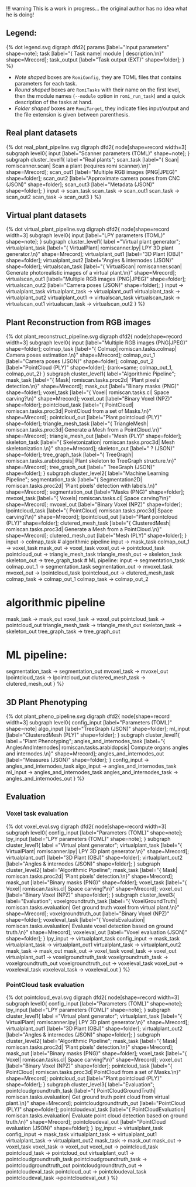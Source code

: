 
!!! warning 
    This is a work in progress... the original author has no idea what he is doing!

## Legend:

{% dot legend.svg
digraph dfd2{
    params [label="Input parameters" shape=note];
    task [label="{<f0> Task name|<f1> module |<f2> description.\n}" shape=Mrecord];
    task_output [label="Task output (EXT)" shape=folder];
}
%}
- _Note shaped_ boxes are `RomiConfig`, they are TOML files that contains parameters for each task.
- _Round shaped_ boxes are `RomiTasks` with their name on the first level, then the module names (`--module` option in `romi_run_task`) and a quick description of the tasks at hand.
- _Folder shaped_ boxes are `RomiTarget`, they indicate files input/output and the file extension is given between parenthesis.


## Real plant datasets

{% dot real_plant_pipeline.svg
digraph dfd2{
    node[shape=record width=3]
    subgraph level0{
        input [label="Scanner parameters (TOML)" shape=note];
    }
    subgraph cluster_level1{
        label ="Real plants";
        scan_task [label="{<f0> Scan|<f1> romiscanner.scan|<f2> Scan a plant (requires romi scanner).\n}" shape=Mrecord];
        scan_out1 [label="Multiple RGB images (PNG|JPEG)" shape=folder];
        scan_out2 [label="Approximate camera poses from CNC (JSON)" shape=folder];
        scan_out3 [label="Metadata (JSON)" shape=folder];
    }
    input -> scan_task
    scan_task -> scan_out1
    scan_task -> scan_out2
    scan_task -> scan_out3
}
%}


## Virtual plant datasets

{% dot virtual_plant_pipeline.svg
digraph dfd2{
    node[shape=record width=3]
    subgraph level0{
        input [label="LPY parameters (TOML)" shape=note];
    }
    subgraph cluster_level1{
        label ="Virtual plant generator";
        virtualplant_task [label="{<f0> VirtualPlant|<f1> romiscanner.lpy|<f2> LPY 3D plant generator.\n}" shape=Mrecord];
        virtualplant_out1 [label="3D Plant (OBJ)" shape=folder];
        virtualplant_out2 [label="Angles & internodes (JSON)" shape=folder];
        virtualscan_task [label="{<f0> VirtualScan|<f1> romiscanner.scan|<f2> Generate photorealistic images of a virtual plant.\n}" shape=Mrecord];
        virtualscan_out1 [label="Multiple RGB images (PNG|JPEG)" shape=folder];
        virtualscan_out2 [label="Camera poses (JSON)" shape=folder];
    }
    input -> virtualplant_task
    virtualplant_task -> virtualplant_out1
    virtualplant_task -> virtualplant_out2
    virtualplant_out1 -> virtualscan_task
    virtualscan_task -> virtualscan_out1
    virtualscan_task -> virtualscan_out2
}
%}

## Plant Reconstruction from RGB images

{% dot plant_reconstruct_pipeline.svg
digraph dfd2{
    node[shape=record width=3]
    subgraph level0{
        input [label="Multiple RGB images (PNG|JPEG)" shape=folder];
        colmap_task [label="{<f0> Colmap|<f1> romiscan.tasks.colmap|<f2> Camera poses estimation.\n}" shape=Mrecord];
        colmap_out_1 [label="Camera poses (JSON)" shape=folder];
        colmap_out_2 [label="PointCloud (PLY)" shape=folder];
        {rank=same; colmap_out_1, colmap_out_2}
    }
    subgraph cluster_level1{
        label="Algorithmic Pipeline";
        mask_task [label="{<f0> Mask|<f1> romiscan.tasks.proc2d|<f2> 'Plant pixels' detection.\n}" shape=Mrecord];
        mask_out [label="Binary masks (PNG)" shape=folder];
        voxel_task [label="{<f0> Voxel|<f1> romiscan.tasks.cl|<f2> Space carving?\n}" shape=Mrecord];
        voxel_out [label="Binary Voxel (NPZ)" shape=folder];
        pointcloud_task [label="{<f0> PointCloud|<f1> romiscan.tasks.proc3d|<f2> PointCloud from a set of Masks.\n}" shape=Mrecord];
        pointcloud_out [label="Plant pointcloud (PLY)" shape=folder];
        triangle_mesh_task [label="{<f0> TriangleMesh|<f1> romiscan.tasks.proc3d|<f2> Generate a Mesh from a PointCloud.\n}" shape=Mrecord];
        triangle_mesh_out [label="Mesh (PLY)" shape=folder];
        skeleton_task [label="{<f0> Skeletonization|<f1> romiscan.tasks.proc3d|<f2> Mesh skeletonization.\n}" shape=Mrecord];
        skeleton_out [label=" ? (JSON)" shape=folder];
        tree_graph_task [label="{<f0> TreeGraph|<f1> romiscan.tasks.arabidopsis|<f2> Plant skeleton to TreeGraph structure.\n}" shape=Mrecord];
        tree_graph_out [label=" TreeGraph (JSON)" shape=folder];
    }
    subgraph cluster_level2{
        label="Machine Learning Pipeline";
        segmentation_task [label="{<f0> Segmentation2D|<f1> romiscan.tasks.proc2d|<f2> 'Plant pixels' detection with labels.\n}" shape=Mrecord];
        segmentation_out [label="Masks (PNG)" shape=folder];
        mvoxel_task [label="{<f0> Voxels|<f1> romiscan.tasks.cl|<f2> Space carving?\n}" shape=Mrecord];
        mvoxel_out [label="Binary Voxel (NPZ)" shape=folder];
        lpointcloud_task [label="{<f0> PointCloud|<f1> romiscan.tasks.proc3d|<f2> Space carving?\n}" shape=Mrecord];
        lpointcloud_out [label="Plant pointcloud (PLY)" shape=folder];
        clutered_mesh_task [label="{<f0> ClusteredMesh|<f1> romiscan.tasks.proc3d|<f2> Generate a Mesh from a PointCloud.\n}" shape=Mrecord];
        clutered_mesh_out [label="Mesh (PLY)" shape=folder];
    }
    input -> colmap_task
    # algorithmic pipeline
    input -> mask_task
    colmap_out_1 -> voxel_task
    mask_out -> voxel_task
    voxel_out -> pointcloud_task
    pointcloud_out -> triangle_mesh_task
    triangle_mesh_out -> skeleton_task
    skeleton_out -> tree_graph_task
    # ML pipeline:
    input -> segmentation_task
    colmap_out_1 -> segmentation_task
    segmentation_out -> mvoxel_task
    mvoxel_out -> lpointcloud_task
    lpointcloud_out -> clutered_mesh_task
colmap_task -> colmap_out_1
colmap_task -> colmap_out_2
# algorithmic pipeline
mask_task -> mask_out
voxel_task -> voxel_out
pointcloud_task -> pointcloud_out
triangle_mesh_task -> triangle_mesh_out
skeleton_task -> skeleton_out
tree_graph_task -> tree_graph_out
# ML pipeline:
segmentation_task -> segmentation_out
mvoxel_task -> mvoxel_out
lpointcloud_task -> lpointcloud_out
clutered_mesh_task -> clutered_mesh_out
}
%}

## 3D Plant Phenotyping

{% dot plant_pheno_pipeline.svg
digraph dfd2{
    node[shape=record width=3]
    subgraph level0{
        config_input [label="Parameters (TOML)" shape=note]
        algo_input [label="TreeGraph (JSON)" shape=folder];
        ml_input [label="ClusteredMesh (PLY)" shape=folder];
    }
    subgraph cluster_level1{
        label ="Plant Phenotyping";
        angles_and_internodes_task [label="{<f0> AnglesAndInternodes|<f1> romiscan.tasks.arabidopsis|<f2> Compute organs angles and internodes.\n}" shape=Mrecord];
        angles_and_internodes_out [label="Measures (JSON)" shape=folder];
    }
config_input -> angles_and_internodes_task
algo_input -> angles_and_internodes_task
ml_input -> angles_and_internodes_task
angles_and_internodes_task -> angles_and_internodes_out
}
%}


## Evaluation

### Voxel task evaluation

{% dot voxel_eval.svg
digraph dfd2{
    node[shape=record width=3]
    subgraph level0{
        config_input [label="Parameters (TOML)" shape=note];
        lpy_input [label="LPY parameters (TOML)" shape=note];
    }
    subgraph cluster_level1{
        label ="Virtual plant generator";
        virtualplant_task [label="{<f0> VirtualPlant|<f1> romiscanner.lpy|<f2> LPY 3D plant generator.\n}" shape=Mrecord];
        virtualplant_out1 [label="3D Plant (OBJ)" shape=folder];
        virtualplant_out2 [label="Angles & internodes (JSON)" shape=folder];
    }
    subgraph cluster_level2{
        label="Algorithmic Pipeline";
        mask_task [label="{<f0> Mask|<f1> romiscan.tasks.proc2d|<f2> 'Plant pixels' detection.\n}" shape=Mrecord];
        mask_out [label="Binary masks (PNG)" shape=folder];
        voxel_task [label="{<f0> Voxel|<f1> romiscan.tasks.cl|<f2> Space carving?\n}" shape=Mrecord];
        voxel_out [label="Binary Voxel (NPZ)" shape=folder];
    }
    subgraph cluster_level3{
        label="Evaluation";
        voxelgroundtruth_task [label="{<f0> VoxelGroundTruth|<f1> romiscan.tasks.evaluation|<f2> Get ground truth voxel from virtual plant.\n}" shape=Mrecord];
        voxelgroundtruth_out [label="Binary Voxel (NPZ)" shape=folder];
        voxeleval_task [label="{<f0> VoxelsEvaluation|<f1> romiscan.tasks.evaluation|<f2> Evaluate voxel detection based on ground truth.\n}" shape=Mrecord];
        voxeleval_out [label="Voxel evaluation (JSON)" shape=folder];
    }
    lpy_input -> virtualplant_task
    config_input -> mask_task
    virtualplant_task -> virtualplant_out1
    virtualplant_task -> virtualplant_out2
    mask_task -> mask_out
    mask_out -> voxel_task
    voxel_task -> voxel_out
    virtualplant_out1 -> voxelgroundtruth_task
    voxelgroundtruth_task -> voxelgroundtruth_out
    voxelgroundtruth_out -> voxeleval_task
    voxel_out -> voxeleval_task
    voxeleval_task -> voxeleval_out
}
%}

### PointCloud task evaluation

{% dot pointcloud_eval.svg
digraph dfd2{
    node[shape=record width=3]
    subgraph level0{
        config_input [label="Parameters (TOML)" shape=note];
        lpy_input [label="LPY parameters (TOML)" shape=note];
    }
    subgraph cluster_level1{
        label ="Virtual plant generator";
        virtualplant_task [label="{<f0> VirtualPlant|<f1> romiscanner.lpy|<f2> LPY 3D plant generator.\n}" shape=Mrecord];
        virtualplant_out1 [label="3D Plant (OBJ)" shape=folder];
        virtualplant_out2 [label="Angles & internodes (JSON)" shape=folder];
    }
    subgraph cluster_level2{
        label="Algorithmic Pipeline";
        mask_task [label="{<f0> Mask|<f1> romiscan.tasks.proc2d|<f2> 'Plant pixels' detection.\n}" shape=Mrecord];
        mask_out [label="Binary masks (PNG)" shape=folder];
        voxel_task [label="{<f0> Voxel|<f1> romiscan.tasks.cl|<f2> Space carving?\n}" shape=Mrecord];
        voxel_out [label="Binary Voxel (NPZ)" shape=folder];
        pointcloud_task [label="{<f0> PointCloud|<f1> romiscan.tasks.proc3d|<f2> PointCloud from a set of Masks.\n}" shape=Mrecord];
        pointcloud_out [label="Plant pointcloud (PLY)" shape=folder];
    }
    subgraph cluster_level3{
        label="Evaluation";
        pointcloudgroundtruth_task [label="{<f0> PointCloudGroundTruth|<f1> romiscan.tasks.evaluation|<f2> Get ground truth point cloud from virtual plant.\n}" shape=Mrecord];
        pointcloudgroundtruth_out [label="PointCloud (PLY)" shape=folder];
        pointcloudeval_task [label="{<f0> PointCloudEvaluation|<f1> romiscan.tasks.evaluation|<f2> Evaluate point cloud detection based on ground truth.\n}" shape=Mrecord];
        pointcloudeval_out [label="PointCloud evaluation (JSON)" shape=folder];
    }
    lpy_input -> virtualplant_task
    config_input -> mask_task
    virtualplant_task -> virtualplant_out1
    virtualplant_task -> virtualplant_out2
    mask_task -> mask_out
    mask_out -> voxel_task
    voxel_task -> voxel_out
    voxel_out -> pointcloud_task
    pointcloud_task -> pointcloud_out
    virtualplant_out1 -> pointcloudgroundtruth_task
    pointcloudgroundtruth_task -> pointcloudgroundtruth_out
    pointcloudgroundtruth_out -> pointcloudeval_task
    pointcloud_out -> pointcloudeval_task
    pointcloudeval_task ->pointcloudeval_out
}
%}
